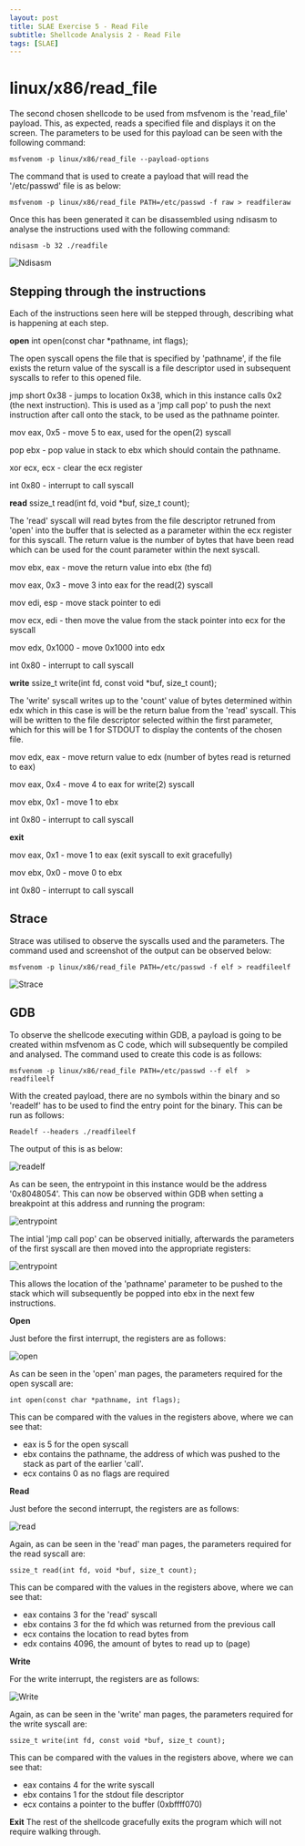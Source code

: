 ```yaml
---
layout: post
title: SLAE Exercise 5 - Read File
subtitle: Shellcode Analysis 2 - Read File
tags: [SLAE]
---
```


linux/x86/read_file
======

The second chosen shellcode to be used from msfvenom is the 'read_file' payload. This, as expected, reads a specified file and displays it on the screen. The parameters to be used for this payload can be seen with the following command:

	msfvenom -p linux/x86/read_file --payload-options
	
The command that is used to create a payload that will read the '/etc/passwd' file is as below:

	msfvenom -p linux/x86/read_file PATH=/etc/passwd -f raw > readfileraw

Once this has been generated it can be disassembled using ndisasm to analyse the instructions used with the following command:

	ndisasm -b 32 ./readfile

![Ndisasm](https://raw.githubusercontent.com/14Deep/14deep.github.io/master/_posts/Images/EX5/part2/Ndisasm.png)

Stepping through the instructions
------

Each of the instructions seen here will be stepped through, describing what is happening at each step. 



**open**  int open(const char *pathname, int flags);

The open syscall opens the file that is specified by 'pathname', if the file exists the return value of the syscall is a file descriptor used in subsequent syscalls to refer to this opened file. 


jmp short 0x38 - jumps to location 0x38, which in this instance calls 0x2 (the next instruction). This is used as a 'jmp call pop' to push the next instruction after call onto the stack, to be used as the pathname pointer.

mov eax, 0x5 - move 5 to eax, used for the open(2) syscall

pop ebx - pop value in stack to ebx which should contain the pathname. 

xor ecx, ecx - clear the ecx register 

int 0x80 - interrupt to call syscall



**read**  ssize_t read(int fd, void *buf, size_t count);

The 'read' syscall will read bytes from the file descriptor retruned from 'open' into the buffer that is selected as a parameter within the ecx register for this syscall. The return value is the number of bytes that have been read which can be used for the count parameter within the next syscall. 


mov ebx, eax - move the return value into ebx (the fd)

mov eax, 0x3 - move 3 into eax for the read(2) syscall

mov edi, esp - move stack pointer to edi

mov ecx, edi - then move the value from the stack pointer into ecx for the syscall

mov edx, 0x1000 - move 0x1000 into edx

int 0x80 - interrupt to call syscall


 
**write**  ssize_t write(int fd, const void *buf, size_t count);

The 'write' syscall writes up to the 'count' value of bytes determined within edx which in this case is will be the return balue from the 'read' syscall. This will be written to the file descriptor selected within the first parameter, which for this will be 1 for STDOUT to display the contents of the chosen file. 

mov edx, eax - move return value to edx (number of bytes read is returned to eax)

mov eax, 0x4 - move 4 to eax for write(2) syscall

mov ebx, 0x1 - move 1 to ebx

int 0x80 - interrupt to call syscall



**exit**

mov eax, 0x1 - move 1 to eax (exit syscall to exit gracefully)

mov ebx, 0x0 - move 0 to ebx

int 0x80 - interrupt to call syscall




Strace
------

Strace was utilised to observe the syscalls used and the parameters. The command used and screenshot of the output can be observed below:

	msfvenom -p linux/x86/read_file PATH=/etc/passwd -f elf > readfileelf

![Strace](https://raw.githubusercontent.com/14Deep/14deep.github.io/master/_posts/Images/EX5/part2/strace.png)


GDB
------

To observe the shellcode executing within GDB, a payload is going to be created within msfvenom as C code, which will subsequently be compiled and analysed. The command used to create this code is as follows:

	msfvenom -p linux/x86/read_file PATH=/etc/passwd --f elf  > readfileelf

With the created payload, there are no symbols within the binary and so 'readelf' has to be used to find the entry point for the binary. This can be run as follows:

	Readelf --headers ./readfileelf

The output of this is as below:

![readelf](https://raw.githubusercontent.com/14Deep/14deep.github.io/master/_posts/Images/EX5/part2/readelf.png)

As can be seen, the entrypoint in this instance would be the address '0x8048054'. This can now be observed within GDB when setting a breakpoint at this address and running the program:

![entrypoint](https://raw.githubusercontent.com/14Deep/14deep.github.io/master/_posts/Images/EX5/part2/entrypoint.png)

The intial 'jmp call pop' can be observed initially, afterwards the parameters of the first syscall are then moved into the appropriate registers:

![entrypoint](https://raw.githubusercontent.com/14Deep/14deep.github.io/master/_posts/Images/EX5/part2/jmpcallpop.png)

This allows the location of the 'pathname' parameter to be pushed to the stack which will subsequently be popped into ebx in the next few instructions. 


**Open**

Just before the first interrupt, the registers are as follows:

![open](https://raw.githubusercontent.com/14Deep/14deep.github.io/master/_posts/Images/EX5/part2/openregisters.png)

As can be seen in the 'open' man pages, the parameters required for the open syscall are:

	int open(const char *pathname, int flags);

This can be compared with the values in the registers above, where we can see that:

- eax is 5 for the open syscall
- ebx contains the pathname, the address of which was pushed to the stack as part of the earlier 'call'.
- ecx contains 0 as no flags are required


**Read**

Just before the second interrupt, the registers are as follows:

![read](https://raw.githubusercontent.com/14Deep/14deep.github.io/master/_posts/Images/EX5/part2/readregisters.png)

Again, as can be seen in the 'read' man pages, the parameters required for the read syscall are:

	ssize_t read(int fd, void *buf, size_t count);

This can be compared with the values in the registers above, where we can see that:

- eax contains 3 for the 'read' syscall
- ebx contains 3 for the fd which was returned from the previous call
- ecx contains the location to read bytes from 
- edx contains 4096, the amount of bytes to read up to (page)
	
**Write**

For the write interrupt, the registers are as follows:

![Write](https://raw.githubusercontent.com/14Deep/14deep.github.io/master/_posts/Images/EX5/part2/writeregisters.png)

Again, as can be seen in the 'write' man pages, the parameters required for the write syscall are:

	ssize_t write(int fd, const void *buf, size_t count);
	
This can be compared with the values in the registers above, where we can see that:

- eax contains 4 for the write syscall
- ebx contains 1 for the stdout file descriptor 
- ecx contains a pointer to the buffer (0xbffff070)


**Exit**
The rest of the shellcode gracefully exits the program which will not require walking through. 









